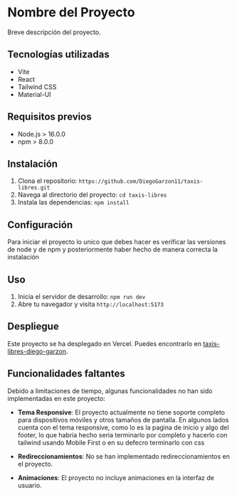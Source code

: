 # Nombre del Proyecto

Breve descripción del proyecto.

## Tecnologías utilizadas

-  Vite
-  React
-  Tailwind CSS
-  Material-UI

## Requisitos previos

-  Node.js > 16.0.0
-  npm  > 8.0.0

## Instalación

1. Clona el repositorio: `https://github.com/DiegoGarzon11/taxis-libres.git`
2. Navega al directorio del proyecto: `cd taxis-libres`
3. Instala las dependencias: `npm install`

## Configuración

Para iniciar el proyecto lo unico que debes hacer es verificar las versiones de node y de npm y posteriormente haber hecho de manera correcta la instalación

## Uso

1. Inicia el servidor de desarrollo: `npm run dev`
2. Abre tu navegador y visita `http://localhost:5173`


## Despliegue

Este proyecto se ha desplegado en Vercel. Puedes encontrarlo en [taxis-libres-diego-garzon](https://taxis-libres-diego-garzon.vercel.app/).

## Funcionalidades faltantes

Debido a limitaciones de tiempo, algunas funcionalidades no han sido implementadas en este proyecto:

-  **Tema Responsive**: El proyecto actualmente no tiene soporte completo para dispositivos móviles y otros tamaños de pantalla. En algunos lados cuenta con el tema responsive, como lo es la pagina de inicio y algo del footer, lo que habria hecho seria terminarlo por completo y hacerlo con tailwind usando Mobile First o en su defecro terminarlo con css

-  **Redireccionamientos**: No se han implementado redireccionamientos en el proyecto.

-  **Animaciones**: El proyecto no incluye animaciones en la interfaz de usuario.


